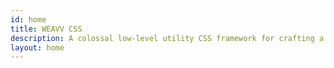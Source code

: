 ```yaml
---
id: home
title: WEAVV CSS
description: A colossal low-level utility CSS framework for crafting a beautiful and elegant user interface at an atomic level.
layout: home
---
```


<!-- For SEO only  -->